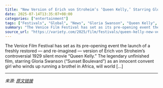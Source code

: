 ```yaml
---
title: "New Version of Erich von Stroheim’s ‘Queen Kelly,’ Starring Gloria Swanson, to Pre-Open Venice Film Festival With Live Music Event"
date: 2025-07-14T13:35:07+08:00
categories: ["entertainment"]
tags: ["Festivals", "Global", "News", "Gloria Swanson", "Queen Kelly", "Venice Film Festival"]
summary: "The Venice Film Festival has set as its pre-opening event the launch of a freshly restored — and re-imagined — version of Erich von Stroheim&#8217;s controversial 1929 silent movie &#8220;Queen Kelly."
source_url: "https://variety.com/2025/film/festivals/queen-kelly-new-version-pre-open-venice-film-festival-1236459462/"
---
```


The Venice Film Festival has set as its pre-opening event the launch of a freshly restored — and re-imagined — version of Erich von Stroheim&#8217;s controversial 1929 silent movie &#8220;Queen Kelly.&#8221; The legendary unfinished film, starring Gloria Swanson (&#8220;Sunset Boulevard&#8221;) as an innocent convent girl who winds up running a brothel in Africa, will world [&#8230;]

---

*来源: [原文链接](https://variety.com/2025/film/festivals/queen-kelly-new-version-pre-open-venice-film-festival-1236459462/)*
